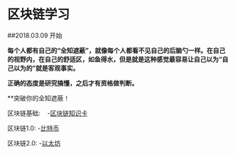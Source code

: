# 区块链学习

##2018.03.09 开始

**每个人都有自己的“全知遮蔽”，就像每个人都看不见自己的后脑勺一样。在自己的视野内，在自己的舒适区，如鱼得水，但是就是这种感觉最容易让自己以为“自己以为的”就是客观事实。**

**正确的态度是研究搞懂，之后才有资格做判断。**

**突破你的全知遮蔽！

区块链基础:
    -[区块链知识卡](bc_card.md)

区块链1.0:
    -[比特币](http://www.bitcoin.org)
    
区块链2.0:
    -[以太坊](http://www.ethfans.org)



